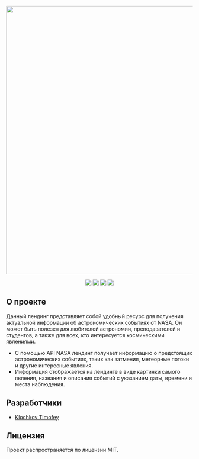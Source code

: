 <p align="center">
      <img src="https://i.ibb.co/dmx16cm/api-nasa.png" width="726">
</p>

<p align="center">
      <img src="https://shields.microej.com/badge/JavaScript-ES6-FFEF00" />
      <img src="https://shields.microej.com/badge/HTML-v5.3-8A2BE2" />
      <img src="https://shields.microej.com/badge/CSS-v92-00BFFF" />    
      <img src="https://shields.microej.com/badge/License-MIT-7FFF00" />
</p>

## О проекте

Данный лендинг представляет собой удобный ресурс для получения актуальной информации об астрономических событиях от NASA. Он может быть полезен для любителей астрономии, преподавателей и студентов, а также для всех, кто интересуется космическими явлениями.

- С помощью API NASA лендинг получает информацию о предстоящих астрономических событиях, таких как затмения, метеорные потоки и другие интересные явления.
- Информация отображается на лендинге в виде картинки самого явления, названия и описания событий с указанием даты, времени и места наблюдения.

## Разработчики

- [Klochkov Timofey](https://github.com/KlochkovTimofey)

## Лицензия

Проект распространяется по лицензии MIT.

